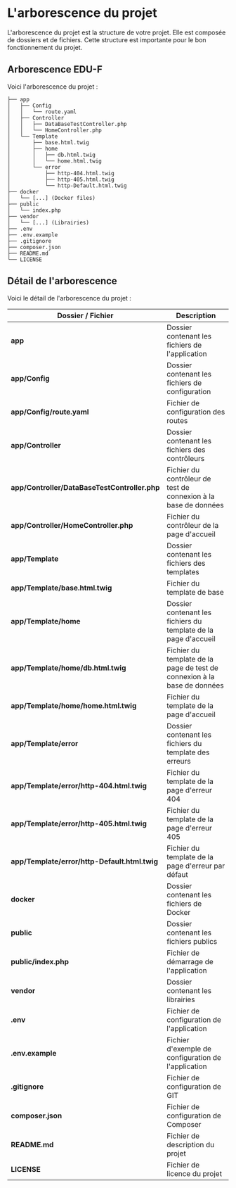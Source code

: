 # L'arborescence du projet

L'arborescence du projet est la structure de votre projet. Elle est composée de dossiers et de fichiers. Cette structure est importante pour le bon fonctionnement du projet.

## Arborescence EDU-F

Voici l'arborescence du projet :

```
├── app
│   ├── Config
│   │   └── route.yaml
│   ├── Controller
│   │   ├── DataBaseTestController.php
│   │   └── HomeController.php
│   └── Template
│       ├── base.html.twig
│       ├── home
│       │   ├── db.html.twig
│       │   └── home.html.twig
│       └── error
│           ├── http-404.html.twig
│           ├── http-405.html.twig
│           └── http-Default.html.twig
├── docker
│   └── [...] (Docker files)
├── public
│   └── index.php
├── vendor
│   └── [...] (Librairies)
├── .env
├── .env.example
├── .gitignore
├── composer.json
├── README.md
└── LICENSE
```

## Détail de l'arborescence

Voici le détail de l'arborescence du projet :

| Dossier / Fichier | Description |
|-------------------|-------------|
| **app** | Dossier contenant les fichiers de l'application |
| **app/Config** | Dossier contenant les fichiers de configuration |
| **app/Config/route.yaml** | Fichier de configuration des routes |
| **app/Controller** | Dossier contenant les fichiers des contrôleurs |
| **app/Controller/DataBaseTestController.php** | Fichier du contrôleur de test de connexion à la base de données |
| **app/Controller/HomeController.php** | Fichier du contrôleur de la page d'accueil |
| **app/Template** | Dossier contenant les fichiers des templates |
| **app/Template/base.html.twig** | Fichier du template de base |
| **app/Template/home** | Dossier contenant les fichiers du template de la page d'accueil |
| **app/Template/home/db.html.twig** | Fichier du template de la page de test de connexion à la base de données |
| **app/Template/home/home.html.twig** | Fichier du template de la page d'accueil |
| **app/Template/error** | Dossier contenant les fichiers du template des erreurs |
| **app/Template/error/http-404.html.twig** | Fichier du template de la page d'erreur 404 |
| **app/Template/error/http-405.html.twig** | Fichier du template de la page d'erreur 405 |
| **app/Template/error/http-Default.html.twig** | Fichier du template de la page d'erreur par défaut |
| **docker** | Dossier contenant les fichiers de Docker |
| **public** | Dossier contenant les fichiers publics |
| **public/index.php** | Fichier de démarrage de l'application |
| **vendor** | Dossier contenant les librairies |
| **.env** | Fichier de configuration de l'application |
| **.env.example** | Fichier d'exemple de configuration de l'application |
| **.gitignore** | Fichier de configuration de GIT |
| **composer.json** | Fichier de configuration de Composer |
| **README.md** | Fichier de description du projet |
| **LICENSE** | Fichier de licence du projet |

